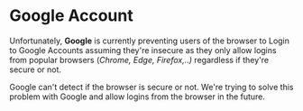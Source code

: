 # Google Account

Unfortunately, **Google** is currently preventing users of the browser to Login to Google Accounts assuming they're insecure as they only allow logins from popular browsers (_Chrome, Edge, Firefox,..)_ regardless if they're secure or not.

Google can't detect if the browser is secure or not. We're trying to solve this problem with Google and allow logins from the browser in the future.
